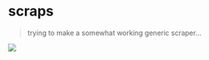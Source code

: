 # scraps
> trying to make a somewhat working generic scraper...

![](https://pixfeeds.com/images/science/physics/1280-618446348-metal-scrap-rail-recycling-electromagnetic.jpg)
